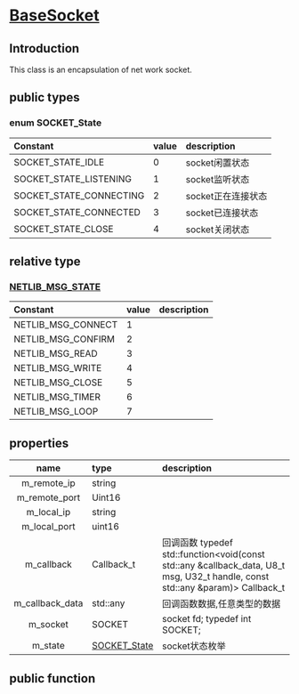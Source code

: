 # [BaseSocket](/src/base/network/BaseSocket.h#L14)

## Introduction 

This class is an encapsulation of net work socket.

## public types

### enum SOCKET_State
|Constant|value|description|
|:------|:------|:---|
| SOCKET_STATE_IDLE|0|socket闲置状态|
| SOCKET_STATE_LISTENING|1|socket监听状态|
| SOCKET_STATE_CONNECTING|2|socket正在连接状态|
| SOCKET_STATE_CONNECTED|3|socket已连接状态|
| SOCKET_STATE_CLOSE|4|socket关闭状态|

## relative type

### [NETLIB_MSG_STATE](/src/base/util/ostype.h#L103)

|Constant|value|description|
|:---|:---|:---|
|NETLIB_MSG_CONNECT|1||
|NETLIB_MSG_CONFIRM|2||
|NETLIB_MSG_READ|3||
|NETLIB_MSG_WRITE|4||
|NETLIB_MSG_CLOSE|5||
|NETLIB_MSG_TIMER|6||
|NETLIB_MSG_LOOP|7||

## properties

|name|type|description|
|:------:|:------|:--|
|m_remote_ip | string | |
|m_remote_port| Uint16 | |
|m_local_ip|string||
|m_local_port|uint16||
|m_callback|Callback_t|回调函数 typedef std::function<void(const std::any &callback_data, U8_t msg, U32_t handle, const std::any &param)> Callback_t|
|m_callback_data|std::any|回调函数数据,任意类型的数据|
|m_socket|SOCKET|socket fd; typedef int SOCKET;|
|m_state|[SOCKET_State](#enum-socket_state)|socket状态枚举|

## public function

